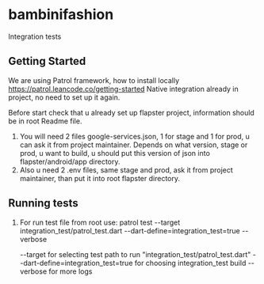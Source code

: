 # bambinifashion

Integration tests

## Getting Started

We are using Patrol framework, how to install locally https://patrol.leancode.co/getting-started
Native integration already in project, no need to set up it again.

Before start check that u already set up flapster project, information should be in root Readme file.

1. You will need 2 files google-services.json, 1 for stage and 1 for prod, u can ask it from project maintainer.
    Depends on what version, stage or prod, u want to build, u should put this version of json into flapster/android/app directory.
2. Also u need 2 .env files, same stage and prod, ask it from project maintainer, than put it into root flapster directory.

## Running tests

1. For run test file from root use:
   patrol test --target integration_test/patrol_test.dart --dart-define=integration_test=true --verbose

    --target for selecting test path to run "integration_test/patrol_test.dart"
    --dart-define=integration_test=true for choosing integration_test build
    --verbose for more logs
